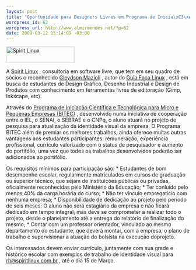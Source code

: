 ```yaml
--- 
layout: post
title: "Oportunidade para Designers Livres em Programa de Inicia\xC3\xA7\xC3\xA3o Cient\xC3\xADfica"
wordpress_id: 62
wordpress_url: http://www.almirmendes.net/?p=62
date: 2009-03-12 15:14:09 -03:00
---
```

<div class="mceTemp mceIEcenter"><dl class="wp-caption aligncenter" style="width: 197px;"><dt class="wp-caption-dt"><img src="http://www.spiritlinux.com.br/suporte/images/logo-spirit.gif" alt="Spirit Linux" width="187" height="45" /></dt></dl></div>
A <a href="http://www.spiritlinux.com.br/" target="_blank">Spirit Linux</a> , consultoria em software livre, que tem em seu quadro de sócios o reconhecido <a href="http://twitter.com/gleydsonmazioli" target="_blank">Gleydson Mazioli</a> , autor do <a href="http://www.guiafoca.org/" target="_blank">Guia Foca Linux</a> , está em busca de estudantes de Design Gráfico, Desenho Industrial e Design de Produtos com conhecimento em ferramentas livres de editoração (Gimp, Inkscape, etc).

Através do <a href="http://www.iel.org.br/portal/main.jsp?lumChannelId=4028FBE51BFFD189011C00035D8B174A" target="_blank">Programa de Iniciação Científica e Tecnológica para Micro e Pequenas Empresas (BITEC)</a> , desenvolvido numa iniciativa de cooperação entre o IEL, o SENAI, o SEBRAE e o CNPq, o aluno atuará no projeto de pesquisa para atualização da identidade visual da empresa. O Programa BITEC além de premiar os melhores trabalhos, ainda oferece muitas outras vantagens aos estudantes participantes: remuneração, experiência profissional, currículo valorizado com o status de pesquisador e aumento do portifólio, uma vez que todos os trabalhos desenvolvidos poderão ser adicionados ao portifólio.

Os requisitos mínimos para participação são: * Estudantes de bom desempenho escolar, regularmente matriculados em cursos de graduação ou superior técnico, que sejam de instituições públicas ou privadas, oficialmente reconhecidas pelo Ministério da Educação; * Ter conluído pelo menos 40% da carga horária do curso; * Não ter vínculo empregatício com nenhuma empresa; * Disponibilidade de dedicação ao projeto pelo período de seis meses: O aluno não será estagiário da empresa e não ficará dedicado em tempo integral, mas deve se comprometer a realizar todo o projeto, desde o planejamento até a entrega do relatório de finalização do mesmo; * Contar com um professor orientador, vinculado ao mesmo departamento do estudante, que deverá montar, com a empresa, o plano de trabalho e supervisionar a atuação do bolsista na execução doprojeto.

Os interessados devem enviar currículo, juntamente com sua grade e histórico escolar com exemplos de trabalho de identidade visual para <a href="mailto:rh@spiritlinux.com.br" target="_blank">rh@spiritlinux.com.br</a> , até o dia 15 de Março.
